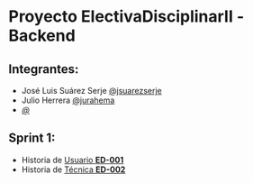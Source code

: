 # Proyecto ElectivaDisciplinarII -Backend 

## Integrantes:
* José Luis Suárez Serje [@jsuarezserje](https://github.com/jsuarezserje) 
* Julio Herrera [@jurahema](https://github.com/jurahema) 
*  [*@*]()

## Sprint  1:
* Historia de [Usuario **ED-001**]()
* Historia  de [Técnica **ED-002**]()
